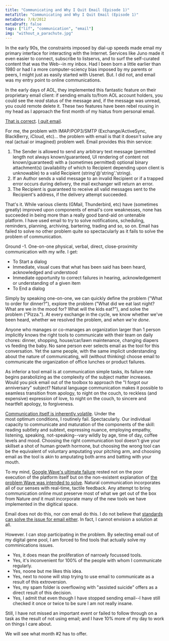 ```yaml
---
title: "Communicating and Why I Quit Email (Episode 1)"
metaTitle: "Communicating and Why I Quit Email (Episode 1)"
metaDate: 7/8/2012
metaDraft: false
tags: ["lïf", "communication", "email"]
img: "without_a_parachute.jpg"
---
```


In the early 90s, the constraints imposed by dial-up speeds made email my primary interface for interacting with the Internet. Services like Juno made it even easier to connect, subscribe to listservs, and to surf the self-curated content that was the Web--in my inbox. Had I been born a little earlier than 1980 or had I a more computer-sciency bias imposed by my parents or peers, I might just as easily started with Usenet. But. I did not, and email was my entry point to online communications.

In the early days of AOL, they implemented this fantastic feature on their proprietary email client: if sending emails to/from AOL account holders, you could see the _read_ status of the message and, if the message was unread, you could remote delete it. These two features have been rebel rousing in my head as I approach the first month of my hiatus from personal email.

[That is correct](http://www.theatlantic.com/business/archive/2011/12/the-case-for-banning-email-at-work/249252/). [I quit email](http://techcrunch.com/2011/07/06/i-wouldnt-say-ive-been-missing-it/).

For me, the problem with IMAP/POP3/SMTP (Exchange/ActiveSync, BlackBerry, iCloud, etc)... the problem with email is that it doesn't solve any real (actual or imagined) problem well. Email provides this thin service:

1.  The Sender is allowed to send any arbitrary text message (permitted length not always known/guaranteed, UI rendering of content not known/guaranteed) with a (sometimes permitted) optional binary attachment(s) (availability of which to Recipient depending upon client is unknowable) to a valid Recipient (string'@'string'.'string).
2.  If an Author sends a valid message to an invalid Recipient or if a trapped error occurs during delivery, the mail exchanger will return an error.
3.  The Recipient is guaranteed to receive all valid messages sent to the Recipient's address, if the delivery attempt succeeded.

That's it. While various clients (GMail, Thunderbird, etc) have (sometimes greatly) improved upon components of email's core weaknesses, none has succeeded in being more than a really good band-aid on untenable platform. I have used email to try to solve notifications, scheduling, reminders, planning, archiving, bartering, trading and so, so on. Email has failed to solve no other problem quite so spectacularly as it fails to solve the problem of communication.



Ground -1. One-on-one physical, verbal, direct, close-proximity communication with my wife. I get:

*   To Start a dialog
*   Immediate, visual cues that what has been said has been heard, acknowledged and understood
*   Immediate opportunity to correct failures in hearing, acknowledgement or understanding of a given item
*   To End a dialog

Simply by speaking one-on-one, we can quickly define the problem ("What to order for dinner?"), explore the problem ("What did we eat last night? What are we in the mood for? What will the kids eat?"), and solve the problem ("Pizza."). At every exchange in the cycle, we know whether we've been heard, whether we resolved the problem, and _when we're done_. 



Anyone who manages or co-manages an organization larger than 1 person implicitly knows the right tools to communicate with their team on daily chores: dinner, shopping, house/car/lawn maintenance, changing diapers vs feeding the baby. No sane person ever selects email as the tool for this conversation. Yet the same people, with the same implicit understanding about the nature of communicating, will (without thinking) choose email to communicate the organization of office lunches or product failures.



As inferior a tool email is at communication simple tasks, its failure rate begins parabolizing as the complexity of the subject matter increases. Would you pick email out of the toolbox to approach the "I forgot our anniversary" subject? Natural language communication makes it possible to seamless transition from apology, to night on the couch, to reckless (and expensive) expression of love, to night on the couch, to sincere and heartfelt apology, to forgiveness.



[Communication itself is inherently volatile](http://en.wikipedia.org/wiki/Double_bind). Under the most optimum conditions, I routinely fail. Spectacularly. Our individual capacity to communicate and maturation of the components of the skill: reading subtlety and subtext, expressing nuance, employing empathy, listening, speaking, not-speaking--vary wildly by age, time of day, coffee levels and mood. Choosing the right communication tool doesn't give your skillset a shot of human growth hormone, but choosing the wrong tool can be the equivalent of voluntary amputating your pitching arm, and choosing email as the tool is akin to amputating both arms and batting with your mouth.

To my mind, [Google Wave's ultimate failure](http://punetech.com/the-rise-and-fall-of-google-wave/) rested not on the poor execution of the platform itself but on the non-existent explanation of [the problem Wave was intended to solve](http://danieltenner.com/posts/0012-google-wave.html). Natural communication incorporates all of our senses with real-time, tactile feedback. Any attempt to bring communication online must preserve most of what we get out of the box from Nature _and_ it must incorporate many of the new tools we have implemented in the digitical space.

Email does not do this, nor _can_ email do this. I do not believe that [standards can solve the issue for email either](http://xkcd.com/927/). In fact, I cannot envision a solution at all.

However. I can stop participating in the problem. By selecting email out of my digital gene pool, I am forced to find tools that actually solve my comminications issues.


*   Yes, it does mean the proliferation of narrowly focussed tools. 
*   Yes, it's inconvenient for 100% of the people with whom I communicate regularly. 
*   Yes, noone but me likes this idea.
*   Yes, next to noone will stop trying to use email to communicate as a result of this extroversion.
*   Yes, my spam folder is overflowing with "assisted suicide" offers as a direct result of this decision.
*   Yes, I admit that even though I have stopped sending email--I have still checked it once or twice to be sure I am not really insane.

Still, I have not missed an important event or failed to follow through on a task as the result of not using email; and I have 10% more of my day to work on things I care about.



We will see what month #2 has to offer.
